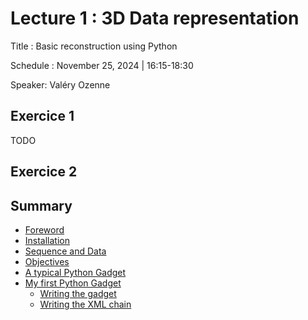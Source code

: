 # Lecture 1 : 3D Data representation 

Title : Basic reconstruction using Python

Schedule : November 25, 2024 | 16:15-18:30 

Speaker: Valéry Ozenne

## Exercice 1

TODO

## Exercice 2





## Summary

 - [Foreword](#foreword)
 - [Installation](#installation)
 - [Sequence and Data](#sequence-and-data)
 - [Objectives](#objectives)
 - [A typical Python Gadget](#a-typical-python-gadget)
 - [My first Python Gadget](#my-first-python-gadget)
   - [Writing the gadget](#writing-the-gadget)
   - [Writing the XML chain](#writing-the-xml-chain)